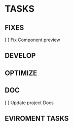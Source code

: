 # TASKS

## FIXES
[ ] Fix Component preview

## DEVELOP

## OPTIMIZE

## DOC
[ ] Update project Docs

## EVIROMENT TASKS
